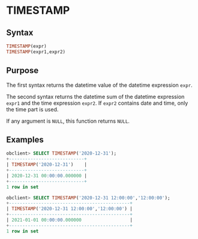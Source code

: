 # TIMESTAMP

## Syntax

```sql
TIMESTAMP(expr)
TIMESTAMP(expr1,expr2)
```

## Purpose

The first syntax returns the datetime value of the datetime expression `expr`.

The second syntax returns the datetime sum of the datetime expression `expr1` and the time expression `expr2`. If `expr2` contains date and time, only the time part is used.

If any argument is `NULL`, this function returns `NULL`.

## Examples

```sql
obclient> SELECT TIMESTAMP('2020-12-31');
+----------------------------+
| TIMESTAMP('2020-12-31')    |
+----------------------------+
| 2020-12-31 00:00:00.000000 |
+----------------------------+
1 row in set

obclient> SELECT TIMESTAMP('2020-12-31 12:00:00','12:00:00');
+---------------------------------------------+
| TIMESTAMP('2020-12-31 12:00:00','12:00:00') |
+---------------------------------------------+
| 2021-01-01 00:00:00.000000                  |
+---------------------------------------------+
1 row in set
```
